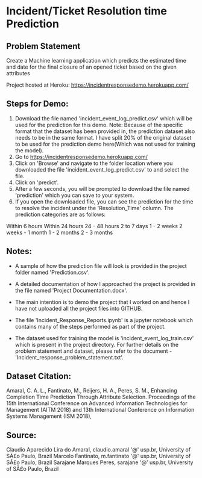 # Incident/Ticket Resolution time Prediction 

## Problem Statement

Create a Machine learning application which predicts the estimated time and date for the final closure of an opened ticket based on the given attributes 

Project hosted at Heroku: https://incidentresponsedemo.herokuapp.com/

## Steps for Demo:

1) Download the file named 'incident_event_log_predict.csv' which will be used for the prediction for this demo.
Note: Because of the specific format that the dataset has been provided in, the prediction dataset also needs to be in the same format. I have split 20% of the original dataset to be used for the prediction demo here(Which was not used for training the model).
2) Go to https://incidentresponsedemo.herokuapp.com/
3) Click on 'Browse' and navigate to the folder location where you downloaded the file 'incident_event_log_predict.csv' to and select the file.
4) Click on 'predict'.
5) After a few seconds, you will be prompted to download the file named 'prediction' which you can save to your system.
6) If you open the downloaded file, you can see the prediction for the time to resolve the incident under the 'Resolution_Time' column. The prediction categories are as follows:

Within 6 hours
Within 24 hours
24 - 48 hours
2 to 7 days
1 - 2 weeks
2 weeks - 1 month
1 - 2 months
2 - 3 months

## Notes:

- A sample of how the prediction file will look is provided in the project folder named 'Prediction.csv'.

- A detailed documentation of how I approached the project is provided in the file named 'Project Documentation.docx'. 

- The main intention is to demo the project that I worked on and hence I have not uploaded all the project files into GITHUB.

- The file 'Incident_Response_Reports.ipynb' is a jupyter notebook which contains many of the steps performed as part of the project.

- The dataset used for training the model is 'incident_event_log_train.csv' which is present in the project directory. For further details on the problem statement and dataset, please refer to the document - 'Incident_response_problem_statement.txt'.

## Dataset Citation:
Amaral, C. A. L., Fantinato, M., Reijers, H. A., Peres, S. M., Enhancing Completion Time Prediction Through Attribute Selection. Proceedings of the 15th International Conference on Advanced Information Technologies for Management (AITM 2018) and 13th International Conference on Information Systems Management (ISM 2018),

## Source:
Claudio Aparecido Lira do Amaral, claudio.amaral '@' usp.br, University of SÃ£o Paulo, Brazil
Marcelo Fantinato, m.fantinato '@' usp.br, University of SÃ£o Paulo, Brazil
Sarajane Marques Peres, sarajane '@' usp.br, University of SÃ£o Paulo, Brazil
